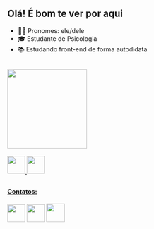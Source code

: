## Olá! É bom te ver por aqui

- 👦🏻 Pronomes: ele/dele
- 🎓 Estudante de Psicologia
- 📚 Estudando front-end de forma autodidata
<br>

<div>
  <a href="https://github.com/vitordelabenetta"><img height="180cm" src="https://github-readme-stats.vercel.app/api?username=vitordelabenetta&show_icons=true&theme=dark"/>
</div>
<br>
<img src="https://cdn.jsdelivr.net/gh/devicons/devicon/icons/html5/html5-original.svg" height="40px">
<img src="https://cdn.jsdelivr.net/gh/devicons/devicon/icons/css3/css3-original.svg" height="40px">
<br>

##

<h4>
  Contatos:
</h4>
  <a href="www.linkedin.com/in/gabriel-delabenetta"><img src="https://img.icons8.com/fluency/344/linkedin.png" height="40px"></a>
  <a href="mailto:delabenettag@gmail,com"><img src="https://img.icons8.com/color/344/gmail-new.png" height="40px"></a>
  <a href="https://www.instagram.com/invites/contact/?i=uyo65s6sqplr&utm_content=38k99yt"><img src="https://img.icons8.com/color/344/instagram-new--v1.png" height="42px"></a>
